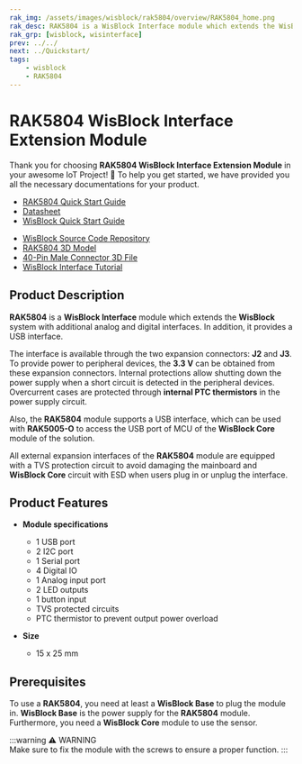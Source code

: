 ```yaml
---
rak_img: /assets/images/wisblock/rak5804/overview/RAK5804_home.png
rak_desc: RAK5804 is a WisBlock Interface module which extends the WisBlock system with additional analog and digital interfaces. In addition, it provides an USB interface. 
rak_grp: [wisblock, wisinterface]
prev: ../../
next: ../Quickstart/
tags:
    - wisblock
    - RAK5804
---
```


# RAK5804 WisBlock Interface Extension Module

Thank you for choosing **RAK5804 WisBlock Interface Extension Module** in your awesome IoT Project! 🎉 To help you get started, we have provided you all the necessary documentations for your product.

* [RAK5804 Quick Start Guide](../Quickstart/)
* [Datasheet](../Datasheet/)
* <a href="../../Quickstart/" target="_blank">WisBlock Quick Start Guide</a>
<!---* [WisBlock Quick Start Guide](../../Quickstart/)-->
* [WisBlock Source Code Repository](https://github.com/RAKWireless/WisBlock/)
* [RAK5804 3D Model](https://downloads.rakwireless.com/3D_File/WisBlock/3D_RAK5804.stp)
* [40-Pin Male Connector 3D File](https://downloads.rakwireless.com/3D_File/Accessory/WisConnector/M40S1003K6M.stp)
* [WisBlock Interface Tutorial](/Knowledge-Hub/Learn/WisBlock-IO-Tutorial/)

## Product Description

**RAK5804** is a **WisBlock Interface** module which extends the **WisBlock** system with additional analog and digital interfaces. In addition, it provides a USB interface.   

The interface is available through the two expansion connectors: **J2** and **J3**. To provide power to peripheral devices, the **3.3&nbsp;V** can be obtained from these expansion connectors. Internal protections allow shutting down the power supply when a short circuit is detected in the peripheral devices. Overcurrent cases are protected through **internal PTC thermistors** in the power supply circuit.    

Also, the **RAK5804** module supports a USB interface, which can be used with **RAK5005-O** to access the USB port of MCU of the **WisBlock Core** module of the solution.     

All external expansion interfaces of the **RAK5804** module are equipped with a TVS protection circuit to avoid damaging the mainboard and **WisBlock Core** circuit with ESD when users plug in or unplug the interface.

## Product Features

* **Module specifications**    
    * 1 USB port    
    * 2 I2C port    
    * 1 Serial port    
    * 4 Digital IO    
    * 1 Analog input port    
    * 2 LED outputs    
    * 1 button input    
    * TVS protected circuits    
    * PTC thermistor to prevent output power overload    

* **Size**    
    * 15 x 25&nbsp;mm    

## Prerequisites

To use a **RAK5804**, you need at least a **WisBlock Base** to plug the module in. **WisBlock Base** is the power supply for the **RAK5804** module. Furthermore, you need a **WisBlock Core** module to use the sensor.   

:::warning ⚠️ WARNING    
Make sure to fix the module with the screws to ensure a proper function.
:::
